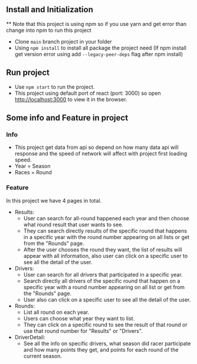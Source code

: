 ## Install and Initialization

** Note that this project is using npm so if you use yarn and get error than change into npm to run this project
+ Clone `main` branch project in your folder
+ Using `npm install` to install all package the project need (If npm install get version error using add `--legacy-peer-deps` flag after npm install) 

## Run project

+ Use `npm start` to run the project.
+ This project using default port of react (port: 3000) so open [http://localhost:3000](http://localhost:3000) to view it in the browser.

## Some info and Feature in project

### Info

+ This project get data from api so depend on how many data api will response and the speed of network will affect with project first loading speed.
+ Year = Season
+ Races = Round 

### Feature

In this project we have 4 pages in total.
+ Results:
  + User can search for all-round happened each year and then choose what round result that user wants to see.
  + They can search directly results of the specific round that happens in a specific year with the round number appearing on all lists or get from the "Rounds" page.
  + After the user chooses the round they want, the list of results will appear with all information, also user can click on a specific user to see all the detail of the user.
+ Drivers:
  + User can search for all drivers that participated in a specific year.
  + Search directly all drivers of the specific round that happen on a specific year with a round number appearing on all list or get from the "Rounds" page.
  + User also can click on a specific user to see all the detail of the user.
+ Rounds:
  + List all round on each year.
  + Users can choose what year they want to list.
  + They can click on a specific round to see the result of that round or use that round number for "Results" or "Drivers".
+ DriverDetail:
  + See all the info on specific drivers, what season did racer participate and how many points they get, and points for each round of the current season.
